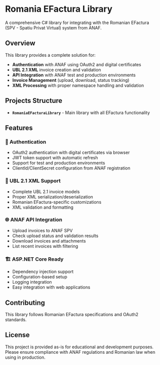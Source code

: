 # Romania EFactura Library

A comprehensive C# library for integrating with the Romanian EFactura (SPV - Spatiu Privat Virtual) system from ANAF.

## Overview

This library provides a complete solution for:
- **Authentication** with ANAF using OAuth2 and digital certificates
- **UBL 2.1 XML** invoice creation and validation
- **API Integration** with ANAF test and production environments
- **Invoice Management** (upload, download, status tracking)
- **XML Processing** with proper namespace handling and validation

## Projects Structure

- **`RomaniaEFacturaLibrary`** - Main library with all EFactura functionality

## Features

### 🔐 Authentication
- OAuth2 authentication with digital certificates via browser
- JWT token support with automatic refresh
- Support for test and production environments
- ClientId/ClientSecret configuration from ANAF registration

### 📄 UBL 2.1 XML Support
- Complete UBL 2.1 invoice models
- Proper XML serialization/deserialization
- Romanian EFactura-specific customizations
- XML validation and formatting

### 🌐 ANAF API Integration
- Upload invoices to ANAF SPV
- Check upload status and validation results
- Download invoices and attachments
- List recent invoices with filtering

### 🏗️ ASP.NET Core Ready
- Dependency injection support
- Configuration-based setup
- Logging integration
- Easy integration with web applications


## Contributing

This library follows Romanian EFactura specifications and OAuth2 standards.

## License

This project is provided as-is for educational and development purposes. Please ensure compliance with ANAF regulations and Romanian law when using in production.
